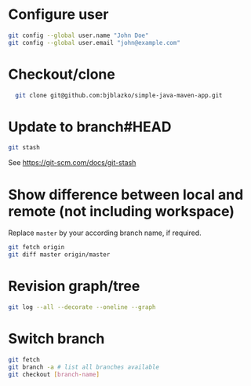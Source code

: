 # Configure user

```bash
git config --global user.name "John Doe"
git config --global user.email "john@example.com"
```

# Checkout/clone

```bash
  git clone git@github.com:bjblazko/simple-java-maven-app.git
```

# Update to branch#HEAD

```bash
git stash
```

See https://git-scm.com/docs/git-stash

# Show difference between local and remote (not including workspace)

Replace `master` by your according branch name, if required.

```bash
git fetch origin
git diff master origin/master
```

# Revision graph/tree

```bash
git log --all --decorate --oneline --graph
```

# Switch branch 

```bash
git fetch
git branch -a # list all branches available
git checkout [branch-name]
```
